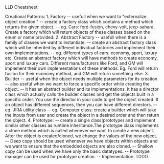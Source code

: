 LLD Cheatsheet:

Creational Patterns:
    1. Factory
        -- usefull when we want to "externalize object creation."
        -- create a factory class which contains a method which returns the given object.
        -- eg. Cars: ford-fusion, chevy-volt, jeep-sahara. Create a factory which will return objects of these classes based on the enum or name provided.
    2. Abstract Factory
        -- usefull when there is a family of classes we want to instantiate.
        -- create an abstract factory class which will be inherited by different individual factories and implement their own implementations.
        -- eg. different types of cars: economy, sport, luxury etc. Create an abstract factory which will have methods to create economy, sport and luxury cars. Different manufacturers like Ford, and GM will implement their own implementations of these methods. Eg. Ford will return fusion for their economy method, and GM will return something else. 
    3. Builder
        -- useful when the object needs multiple parameters for its creation.
        -- also useful when we want to force a specific order while creating the object.
        -- It has an abstract builder and its implementations. It has a director class which actually calls the builder classes and get the objects built in a specific order. You use the director in your code to get the object created. If an object has different sequences, then you can have different directors.
        -- eg. JIRA utility class
        -- eg. Computer class: create a builder which will take the inputs from user and create the object in a desired order and then return the object.
    4. Prototype:
        -- create a single class(prototype) and implement similar other classes as runtime inheritance.The prototype class implements a clone method which is called whenever we want to create a new object. After the object is created/cloned, we change the values of the new object.
        -- Deep copy should be used whenever we have objects within objects and we want to ensure that the embedded objects are also cloned.
        -- Shallow copy can be used when we have only the basic datatypes.
        -- Prototype manager can be used for prototype creation.
        -- Implementation: TODO